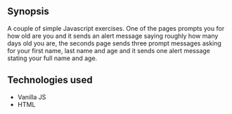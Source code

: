 ## Synopsis
A couple of simple Javascript exercises. One of the pages prompts you for how old are you and it sends an alert message saying roughly how many days old you are, the seconds page sends three prompt messages asking for your first name, last name and age and it sends one alert message stating your full name and age.

## Technologies used
- Vanilla JS
- HTML

